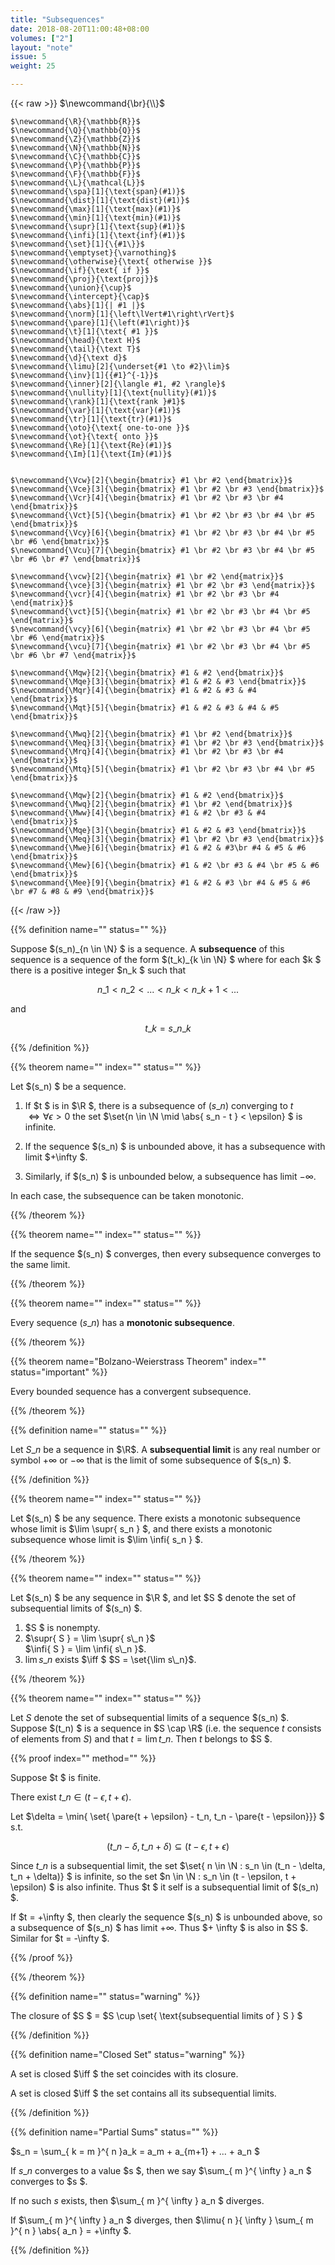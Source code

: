 ```yaml
---
title: "Subsequences"
date: 2018-08-20T11:00:48+08:00
volumes: ["2"]
layout: "note"
issue: 5
weight: 25

---
```


<!--more-->

<div class="latex-macros">
  {{< raw >}}
    $\newcommand{\br}{\\}$

    $\newcommand{\R}{\mathbb{R}}$
    $\newcommand{\Q}{\mathbb{Q}}$
    $\newcommand{\Z}{\mathbb{Z}}$
    $\newcommand{\N}{\mathbb{N}}$
    $\newcommand{\C}{\mathbb{C}}$
    $\newcommand{\P}{\mathbb{P}}$
    $\newcommand{\F}{\mathbb{F}}$
    $\newcommand{\L}{\mathcal{L}}$
    $\newcommand{\spa}[1]{\text{span}(#1)}$
    $\newcommand{\dist}[1]{\text{dist}(#1)}$
    $\newcommand{\max}[1]{\text{max}(#1)}$
    $\newcommand{\min}[1]{\text{min}(#1)}$
    $\newcommand{\supr}[1]{\text{sup}(#1)}$
    $\newcommand{\infi}[1]{\text{inf}(#1)}$
    $\newcommand{\set}[1]{\{#1\}}$
    $\newcommand{\emptyset}{\varnothing}$
    $\newcommand{\otherwise}{\text{ otherwise }}$
    $\newcommand{\if}{\text{ if }}$
    $\newcommand{\proj}{\text{proj}}$
    $\newcommand{\union}{\cup}$
    $\newcommand{\intercept}{\cap}$
    $\newcommand{\abs}[1]{| #1 |}$
    $\newcommand{\norm}[1]{\left\lVert#1\right\rVert}$
    $\newcommand{\pare}[1]{\left(#1\right)}$
    $\newcommand{\t}[1]{\text{ #1 }}$
    $\newcommand{\head}{\text H}$
    $\newcommand{\tail}{\text T}$
    $\newcommand{\d}{\text d}$
    $\newcommand{\limu}[2]{\underset{#1 \to #2}\lim}$
    $\newcommand{\inv}[1]{{#1}^{-1}}$
    $\newcommand{\inner}[2]{\langle #1, #2 \rangle}$
    $\newcommand{\nullity}[1]{\text{nullity}(#1)}$
    $\newcommand{\rank}[1]{\text{rank }#1}$
    $\newcommand{\var}[1]{\text{var}(#1)}$
    $\newcommand{\tr}[1]{\text{tr}(#1)}$
    $\newcommand{\oto}{\text{ one-to-one }}$
    $\newcommand{\ot}{\text{ onto }}$
    $\newcommand{\Re}[1]{\text{Re}(#1)}$
    $\newcommand{\Im}[1]{\text{Im}(#1)}$


    $\newcommand{\Vcw}[2]{\begin{bmatrix} #1 \br #2 \end{bmatrix}}$
    $\newcommand{\Vce}[3]{\begin{bmatrix} #1 \br #2 \br #3 \end{bmatrix}}$
    $\newcommand{\Vcr}[4]{\begin{bmatrix} #1 \br #2 \br #3 \br #4 \end{bmatrix}}$
    $\newcommand{\Vct}[5]{\begin{bmatrix} #1 \br #2 \br #3 \br #4 \br #5 \end{bmatrix}}$
    $\newcommand{\Vcy}[6]{\begin{bmatrix} #1 \br #2 \br #3 \br #4 \br #5 \br #6 \end{bmatrix}}$
    $\newcommand{\Vcu}[7]{\begin{bmatrix} #1 \br #2 \br #3 \br #4 \br #5 \br #6 \br #7 \end{bmatrix}}$

    $\newcommand{\vcw}[2]{\begin{matrix} #1 \br #2 \end{matrix}}$
    $\newcommand{\vce}[3]{\begin{matrix} #1 \br #2 \br #3 \end{matrix}}$
    $\newcommand{\vcr}[4]{\begin{matrix} #1 \br #2 \br #3 \br #4 \end{matrix}}$
    $\newcommand{\vct}[5]{\begin{matrix} #1 \br #2 \br #3 \br #4 \br #5 \end{matrix}}$
    $\newcommand{\vcy}[6]{\begin{matrix} #1 \br #2 \br #3 \br #4 \br #5 \br #6 \end{matrix}}$
    $\newcommand{\vcu}[7]{\begin{matrix} #1 \br #2 \br #3 \br #4 \br #5 \br #6 \br #7 \end{matrix}}$

    $\newcommand{\Mqw}[2]{\begin{bmatrix} #1 & #2 \end{bmatrix}}$
    $\newcommand{\Mqe}[3]{\begin{bmatrix} #1 & #2 & #3 \end{bmatrix}}$
    $\newcommand{\Mqr}[4]{\begin{bmatrix} #1 & #2 & #3 & #4 \end{bmatrix}}$
    $\newcommand{\Mqt}[5]{\begin{bmatrix} #1 & #2 & #3 & #4 & #5 \end{bmatrix}}$

    $\newcommand{\Mwq}[2]{\begin{bmatrix} #1 \br #2 \end{bmatrix}}$
    $\newcommand{\Meq}[3]{\begin{bmatrix} #1 \br #2 \br #3 \end{bmatrix}}$
    $\newcommand{\Mrq}[4]{\begin{bmatrix} #1 \br #2 \br #3 \br #4 \end{bmatrix}}$
    $\newcommand{\Mtq}[5]{\begin{bmatrix} #1 \br #2 \br #3 \br #4 \br #5 \end{bmatrix}}$

    $\newcommand{\Mqw}[2]{\begin{bmatrix} #1 & #2 \end{bmatrix}}$
    $\newcommand{\Mwq}[2]{\begin{bmatrix} #1 \br #2 \end{bmatrix}}$
    $\newcommand{\Mww}[4]{\begin{bmatrix} #1 & #2 \br #3 & #4 \end{bmatrix}}$
    $\newcommand{\Mqe}[3]{\begin{bmatrix} #1 & #2 & #3 \end{bmatrix}}$
    $\newcommand{\Meq}[3]{\begin{bmatrix} #1 \br #2 \br #3 \end{bmatrix}}$
    $\newcommand{\Mwe}[6]{\begin{bmatrix} #1 & #2 & #3\br #4 & #5 & #6 \end{bmatrix}}$
    $\newcommand{\Mew}[6]{\begin{bmatrix} #1 & #2 \br #3 & #4 \br #5 & #6 \end{bmatrix}}$
    $\newcommand{\Mee}[9]{\begin{bmatrix} #1 & #2 & #3 \br #4 & #5 & #6 \br #7 & #8 & #9 \end{bmatrix}}$
  {{< /raw >}}
</div>

{{% definition name="" status="" %}}

Suppose $(s\_n)\_{n \in \N} $ is a sequence. A **subsequence** of this sequence is a sequence of the form $(t\_k)\_{k \in \N} $ where for each $k $ there is a positive integer $n\_k $ such that

$$n\_1 < n\_2 < ... < n\_k < n\_{k+1} < ... \tag{1}$$

and

$$t\_k = s\_{n\_k} \tag{2}$$

{{% /definition %}}

{{% theorem name="" index="" status="" %}}

Let $(s\_n) $ be a sequence.

1. If $t $ is in $\R $, there is a subsequence of $(s\_n)$ converging to $t$ <br>$\iff \forall \epsilon > 0$ the set $\set{n \in \N \mid \abs{ s\_n - t } < \epsilon} $ is infinite.

2. If the sequence $(s\_n) $ is unbounded above, it has a subsequence with limit $+\infty $.

3. Similarly, if $(s\_n) $ is unbounded below, a subsequence has limit $-\infty$.

In each case, the subsequence can be taken monotonic.

{{% /theorem %}}

{{% theorem name="" index="" status="" %}}

If the sequence $(s\_n) $ converges, then every subsequence converges to the same limit.

{{% /theorem %}}

{{% theorem name="" index="" status="" %}}

Every sequence $(s\_n)$ has a **monotonic subsequence**.

{{% /theorem %}}

{{% theorem name="Bolzano-Weierstrass Theorem" index="" status="important" %}}

Every bounded sequence has a convergent subsequence.

{{% /theorem %}}

{{% definition name="" status="" %}}

Let $S\_n$ be a sequence in $\R$. A **subsequential limit** is any real number or symbol $+\infty$ or $-\infty$ that is the limit of some subsequence of $(s\_n) $.

{{% /definition %}}

{{% theorem name="" index="" status="" %}}

Let $(s\_n) $ be any sequence. There exists a monotonic subsequence whose limit is $\lim \supr{ s\_n } $, and there exists a monotonic subsequence whose limit is $\lim \infi{ s\_n } $.

{{% /theorem %}}

{{% theorem name="" index="" status="" %}}

Let $(s\_n) $ be any sequence in $\R $, and let $S $ denote the set of subsequential limits of $(s\_n) $.

1. $S $ is nonempty.
2. $\supr{ S } = \lim \supr{ s\_n }$ <br>$\infi{ S } = \lim \infi{ s\_n }$.
3. $\lim s\_n$ exists $\iff $ $S = \set{\lim s\_n}$.

{{% /theorem %}}

{{% theorem name="" index="" status="" %}}

Let $S$ denote the set of subsequential limits of a sequence $(s\_n) $. Suppose $(t\_n) $ is a sequence in $S \cap \R$  (i.e. the sequence $t$ consists of elements from $S$) and that $t = \lim t\_n$. Then $t$ belongs to $S $.

{{% proof index="" method="" %}}

Suppose $t $ is finite.

There exist $t\_n \in  (t- \epsilon, t+ \epsilon)$.

Let $\delta = \min{ \set{ \pare{t + \epsilon} - t\_n, t\_n - \pare{t - \epsilon}}} $ s.t.

$$(t\_n - \delta, t\_n + \delta) \subseteq (t - \epsilon, t + \epsilon) $$

Since $t\_n$ is a subsequential limit, the set $\set{ n \in \N : s\_n \in (t\_n - \delta, t\_n + \delta)} $ is infinite, so the set $n \in \N : s\_n \in (t - \epsilon, t + \epsilon) $ is also infinite. Thus $t $ it self is a subsequential limit of $(s\_n) $.

If $t = +\infty $, then clearly the sequence $(s\_n) $ is unbounded above, so a subsequence of $(s\_n) $ has limit $+ \infty$. Thus $+ \infty $ is also in $S $. Similar for $t = -\infty $.

{{% /proof %}}

{{% /theorem %}}

{{% definition name="" status="warning" %}}

The closure of $S $ = $S \cup \set{ \text{subsequential limits of } S } $

{{% /definition %}}

{{% definition name="Closed Set" status="warning" %}}

A set is closed $\iff $ the set coincides with its closure.

A set is closed $\iff $ the set contains all its subsequential limits.

{{% /definition %}}

{{% definition name="Partial Sums" status="" %}}

$s\_n = \sum\_{ k = m }^{ n }a\_k = a\_m + a\_{m+1} + ... + a\_n $

If $s\_n$ converges to a value $s $, then we say $\sum\_{ m }^{ \infty } a\_n $ converges to $s $.

If no such $s$ exists, then $\sum\_{ m }^{ \infty } a\_n $ diverges.

If $\sum\_{ m }^{ \infty } a\_n $ diverges, then $\limu{ n }{ \infty } \sum\_{ m }^{ n } \abs{ a\_n } = +\infty $.

{{% /definition %}}


